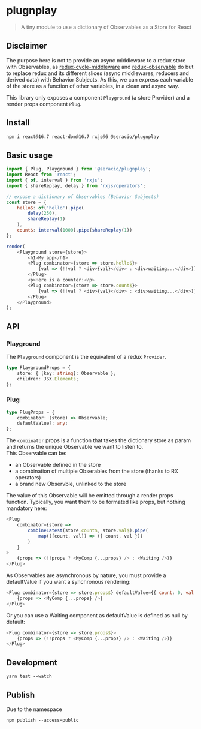 # plugnplay

> A tiny module to use a dictionary of Observables as a Store for React

## Disclaimer

The purpose here is not to provide an async middleware to a redux store with Observables, as [redux-cycle-middleware](https://github.com/cyclejs-community/redux-cycle-middleware) and [redux-observable](https://github.com/redux-observable/redux-observable) do but to replace redux and its different slices (async middlewares, reducers and derived data) with Behavior Subjects. As this, we can express each variable of the store as a function of other variables, in a clean and async way.

This library only exposes a component `Playground` (a store Provider) and a render props component `Plug`.

## Install

```bash
npm i react@16.7 react-dom@16.7 rxjs@6 @seracio/plugnplay
```

## Basic usage

```javascript
import { Plug, Playground } from '@seracio/plugnplay';
import React from 'react';
import { of, interval } from 'rxjs';
import { shareReplay, delay } from 'rxjs/operators';

// expose a dictionary of Observables (Behavior Subjects)
const store = {
    hello$: of('hello').pipe(
        delay(250),
        shareReplay(1)
    ),
    count$: interval(1000).pipe(shareReplay(1))
};

render(
    <Playground store={store}>
        <h1>My app</h1>
        <Plug combinator={store => store.hello$}>
            {val => (!!val ? <div>{val}</div> : <div>waiting...</div>)}
        </Plug>
        <p>Here is a counter:</p>
        <Plug combinator={store => store.count$}>
            {val => (!!val ? <div>{val}</div> : <div>waiting...</div>)}
        </Plug>
    </Playground>
);
```

## API

### Playground

The `Playground` component is the equivalent of a redux `Provider`.

```typescript
type PlaygroundProps = {
    store: { [key: string]: Observable };
    children: JSX.Elements;
};
```

### Plug

```typescript
type PlugProps = {
    combinator: (store) => Observable;
    defaultValue?: any;
};
```

The `combinator` props is a function that takes the dictionary store as param and returns the unique Observable we want to listen to.  
This Observable can be:

-   an Observable defined in the store
-   a combination of multiple Obserables from the store (thanks to RX operators)
-   a brand new Observble, unlinked to the store

The value of this Observable will be emitted through a render props function. Typically, you want them to be formated like props, but nothing mandatory here:

```javascript
<Plug
    combinator={store =>
        combineLatest(store.count$, store.val$).pipe(
            map(([count, val]) => ({ count, val }))
        )
    }
>
    {props => (!!props ? <MyComp {...props} /> : <Waiting />)}
</Plug>
```

As Observables are asynchronous by nature, you must provide a defaultValue if you want a synchronous rendering:

```javascript
<Plug combinator={store => store.props$} defaultValue={{ count: 0, val: '' }}>
    {props => <MyComp {...props} />}
</Plug>
```

Or you can use a Waiting component as defaultValue is defined as null by default:

```javascript
<Plug combinator={store => store.props$}>
    {props => (!!props ? <MyComp {...props} /> : <Waiting />)}
</Plug>
```

## Development

```
yarn test --watch
```

## Publish

Due to the namespace

```
npm publish --access=public
```
